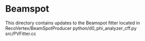 Beamspot
========

This directory contains updates to the Beamspot fitter located in RecoVertex/BeamSpotProducer
python/d0_phi_analyzer_cff.py
src/PVFitter.cc